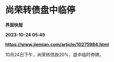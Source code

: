 # 尚荣转债盘中临停
**界面快报**

**2023-10-24 05:49**

**https://www.jiemian.com/article/10275984.html**

10月24日下午，尚荣转债跌20%，盘中临时停牌。